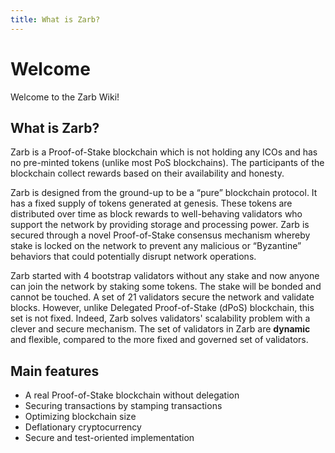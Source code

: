 ```yaml
---
title: What is Zarb?
---
```


# Welcome

Welcome to the Zarb Wiki!

## What is Zarb?

Zarb is a Proof-of-Stake blockchain which is not holding any ICOs and has no pre-minted tokens
(unlike most PoS blockchains). The participants of the blockchain collect rewards based on their
availability and honesty.

Zarb is designed from the ground-up to be a “pure” blockchain protocol. It has a fixed supply of
tokens generated at genesis. These tokens are distributed over time as block rewards to
well-behaving validators who support the network by providing storage and processing power. Zarb is
secured through a novel Proof-of-Stake consensus mechanism whereby stake is locked on the network to
prevent any malicious or “Byzantine” behaviors that could potentially disrupt network operations.

Zarb started with 4 bootstrap validators without any stake and now anyone can join the network by
staking some tokens. The stake will be bonded and cannot be touched. A set of 21 validators secure
the network and validate blocks. However, unlike Delegated Proof-of-Stake (dPoS) blockchain, this
set is not fixed. Indeed, Zarb solves validators' scalability problem with a clever and secure
mechanism. The set of validators in Zarb are **dynamic** and flexible, compared to the more fixed
and governed set of validators.

## Main features

- A real Proof-of-Stake blockchain without delegation
- Securing transactions by stamping transactions
- Optimizing blockchain size
- Deflationary cryptocurrency
- Secure and test-oriented implementation
